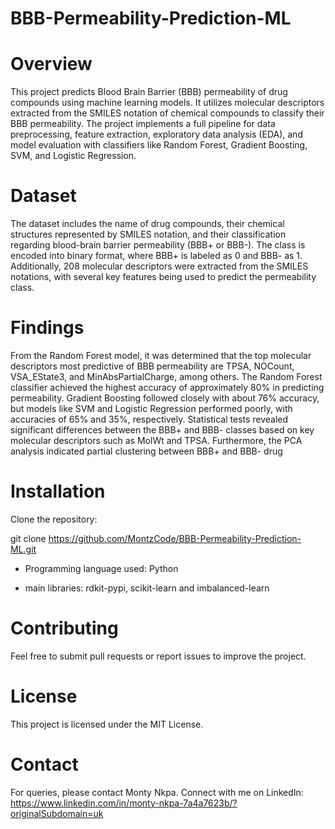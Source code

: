 # BBB-Permeability-Prediction-ML

# Overview

This project predicts Blood Brain Barrier (BBB) permeability of drug compounds using machine learning models. It utilizes molecular descriptors extracted from the SMILES notation of chemical compounds to classify their BBB permeability. The project implements a full pipeline for data preprocessing, feature extraction, exploratory data analysis (EDA), and model evaluation with classifiers like Random Forest, Gradient Boosting, SVM, and Logistic Regression.

# Dataset

The dataset includes the name of drug compounds, their chemical structures represented by SMILES notation, and their classification regarding blood-brain barrier permeability (BBB+ or BBB-). The class is encoded into binary format, where BBB+ is labeled as 0 and BBB- as 1. Additionally, 208 molecular descriptors were extracted from the SMILES notations, with several key features being used to predict the permeability class.

# Findings

From the Random Forest model, it was determined that the top molecular descriptors most predictive of BBB permeability are TPSA, NOCount, VSA_EState3, and MinAbsPartialCharge, among others. The Random Forest classifier achieved the highest accuracy of approximately 80% in predicting permeability. Gradient Boosting followed closely with about 76% accuracy, but models like SVM and Logistic Regression performed poorly, with accuracies of 65% and 35%, respectively. Statistical tests revealed significant differences between the BBB+ and BBB- classes based on key molecular descriptors such as MolWt and TPSA. Furthermore, the PCA analysis indicated partial clustering between BBB+ and BBB- drug

# Installation

Clone the repository:

git clone https://github.com/MontzCode/BBB-Permeability-Prediction-ML.git

- Programming language used: Python

- main libraries: rdkit-pypi, scikit-learn and imbalanced-learn

# Contributing

Feel free to submit pull requests or report issues to improve the project.

# License

This project is licensed under the MIT License.

# Contact

For queries, please contact Monty Nkpa. Connect with me on LinkedIn: https://www.linkedin.com/in/monty-nkpa-7a4a7623b/?originalSubdomain=uk
